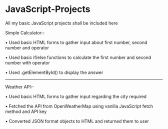 # JavaScript-Projects
All my basic JavaScript projects shall be included here

Simple Calculator:-

• Used basic HTML forms to gather input about first number, second number and operator

• Used basic if/else functions to calculate the first number and second number with operator

• Used .getElementById() to display the answer

-----------------------------------------------------------------------------------------------

Weather API:-		

• Used basic HTML forms to gather input regarding the city required  

• Fetched the API from OpenWeatherMap using vanilla JavaScript fetch method and API key

• Converted JSON format objects to HTML and returned them to user

